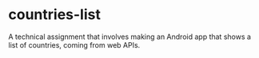 # countries-list
A technical assignment that involves making an Android app that shows a list of countries, coming from web APIs.
